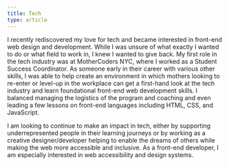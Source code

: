 ```yaml
---
title: Tech
type: article
---
```

I recently rediscovered my love for tech and became interested in front-end web design and development. While I was unsure of what exactly I wanted to do or what field to work in, I knew I wanted to give back. My first role in the tech industry was at MotherCoders NYC, where I worked as a Student Success Coordinator. As someone early in their career with various other skills, I was able to help create an environment in which mothers looking to re-enter or level-up in the workplace can get a first-hand look at the tech industry and learn foundational front-end web development skills. I balanced managing the logistics of the program and coaching and even leading a few lessons on front-end languages including HTML, CSS, and JavaScript.

I am looking to continue to make an impact in tech, either by supporting underrepresented people in their learning journeys or by working as a creative designer/developer helping to enable the dreams of others while making the web more accessible and inclusive. As a front-end developer, I am especially interested in web accessibility and design systems.